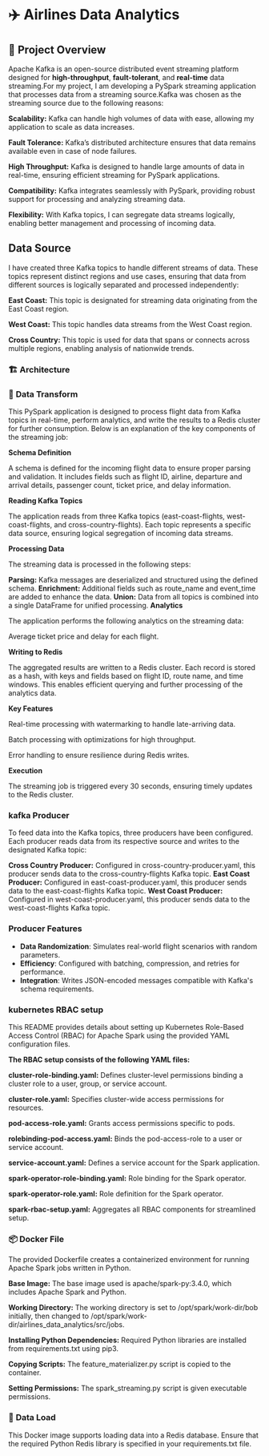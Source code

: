# ✈️ **Airlines Data Analytics**

## 📄 **Project Overview**  
Apache Kafka is an open-source distributed event streaming platform designed for **high-throughput**, **fault-tolerant**, and **real-time** data streaming.For my project, I am developing a PySpark streaming application that processes data from a streaming source.Kafka was chosen as the streaming source due to the following reasons:

**Scalability:** Kafka can handle high volumes of data with ease, allowing my application to scale as data increases.

**Fault Tolerance:** Kafka’s distributed architecture ensures that data remains available even in case of node failures.

**High Throughput:** Kafka is designed to handle large amounts of data in real-time, ensuring efficient streaming for PySpark applications.

**Compatibility:** Kafka integrates seamlessly with PySpark, providing robust support for processing and analyzing streaming data.

**Flexibility:** With Kafka topics, I can segregate data streams logically, enabling better management and processing of incoming data.




##  **Data Source**  
I have created three Kafka topics to handle different streams of data. These topics represent distinct regions and use cases, ensuring that data from different sources is logically separated and processed independently:

**East Coast:** This topic is designated for streaming data originating from the East Coast region.

**West Coast:** This topic handles data streams from the West Coast region.

**Cross Country:** This topic is used for data that spans or connects across multiple regions, enabling analysis of nationwide trends.



### 🏗 **Architecture**  

### 🔄 **Data Transform**  

This PySpark application is designed to process flight data from Kafka topics in real-time, perform analytics, and write the results to a Redis cluster for further consumption. Below is an explanation of the key components of the streaming job:

**Schema Definition**

A schema is defined for the incoming flight data to ensure proper parsing and validation. It includes fields such as flight ID, airline, departure and arrival details, passenger count, ticket price, and delay information.

**Reading Kafka Topics**

The application reads from three Kafka topics (east-coast-flights, west-coast-flights, and cross-country-flights). Each topic represents a specific data source, ensuring logical segregation of incoming data streams.

**Processing Data**

The streaming data is processed in the following steps:

**Parsing:** Kafka messages are deserialized and structured using the defined schema.
**Enrichment:** Additional fields such as route_name and event_time are added to enhance the data.
**Union:** Data from all topics is combined into a single DataFrame for unified processing.
**Analytics**

The application performs the following analytics on the streaming data:

Average ticket price and delay for each flight.

**Writing to Redis**

The aggregated results are written to a Redis cluster. Each record is stored as a hash, with keys and fields based on flight ID, route name, and time windows. This enables efficient querying and further processing of the analytics data.

**Key Features**

Real-time processing with watermarking to handle late-arriving data.

Batch processing with optimizations for high throughput.

Error handling to ensure resilience during Redis writes.

**Execution**

The streaming job is triggered every 30 seconds, ensuring timely updates to the Redis cluster.

### **kafka Producer**
To feed data into the Kafka topics, three producers have been configured. Each producer reads data from its respective source and writes to the designated Kafka topic:

**Cross Country Producer:** Configured in cross-country-producer.yaml, this producer sends data to the cross-country-flights Kafka topic.
**East Coast Producer:** Configured in east-coast-producer.yaml, this producer sends data to the east-coast-flights Kafka topic.
**West Coast Producer:** Configured in west-coast-producer.yaml, this producer sends data to the west-coast-flights Kafka topic.

### **Producer Features**
- **Data Randomization**: Simulates real-world flight scenarios with random parameters.
- **Efficiency**: Configured with batching, compression, and retries for performance.
- **Integration**: Writes JSON-encoded messages compatible with Kafka's schema requirements.

### **kubernetes RBAC setup**

This README provides details about setting up Kubernetes Role-Based Access Control (RBAC) for Apache Spark using the provided YAML configuration files.

**The RBAC setup consists of the following YAML files:**

**cluster-role-binding.yaml:** Defines cluster-level permissions binding a cluster role to a user, group, or service account.

**cluster-role.yaml:** Specifies cluster-wide access permissions for resources.

**pod-access-role.yaml:** Grants access permissions specific to pods.

**rolebinding-pod-access.yaml:** Binds the pod-access-role to a user or service account.

**service-account.yaml:** Defines a service account for the Spark application.

**spark-operator-role-binding.yaml:** Role binding for the Spark operator.

**spark-operator-role.yaml:** Role definition for the Spark operator.

**spark-rbac-setup.yaml:** Aggregates all RBAC components for streamlined setup.


### 📦 **Docker File**

The provided Dockerfile creates a containerized environment for running Apache Spark jobs written in Python.

**Base Image:** The base image used is apache/spark-py:3.4.0, which includes Apache Spark and Python.

**Working Directory:** The working directory is set to /opt/spark/work-dir/bob initially, then changed to /opt/spark/work-dir/airlines_data_analytics/src/jobs.

**Installing Python Dependencies:** Required Python libraries are installed from requirements.txt using pip3.

**Copying Scripts:** The feature_materializer.py script is copied to the container.

**Setting Permissions:** The spark_streaming.py script is given executable permissions.

### 🔄 **Data Load**

This Docker image supports loading data into a Redis database. Ensure that the required Python Redis library is specified in your requirements.txt file.